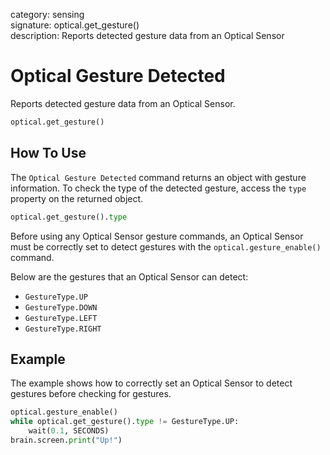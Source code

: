 category: sensing  
signature: optical.get_gesture()  
description: Reports detected gesture data from an Optical Sensor  


# Optical Gesture Detected

Reports detected gesture data from an Optical Sensor.

```python
optical.get_gesture()
```

## How To Use

The `Optical Gesture Detected` command returns an object with gesture information. To check the type of the detected gesture, access the `type` property on the returned object.

```python
optical.get_gesture().type
```

Before using any Optical Sensor gesture commands, an Optical Sensor must be correctly set to detect gestures with the `optical.gesture_enable()` command.

Below are the gestures that an Optical Sensor can detect:

- `GestureType.UP`
- `GestureType.DOWN`
- `GestureType.LEFT`
- `GestureType.RIGHT`

## Example

The example shows how to correctly set an Optical Sensor to detect gestures before checking for gestures.

```python
optical.gesture_enable()
while optical.get_gesture().type != GestureType.UP:
    wait(0.1, SECONDS)
brain.screen.print("Up!")
```

<advanced>
</advanced>
